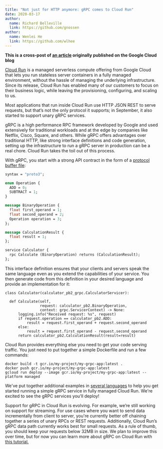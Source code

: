 ```yaml
---
title: "Not just for HTTP anymore: gRPC comes to Cloud Run"
date: 2020-03-17
author:
  name: Richard Belleville
  link: https://github.com/gnossen
author:
  name: Wenlei He
  link: https://github.com/wlhee
---
```


**This is a cross-post of [an article](https://cloud.google.com/blog/products/compute/serve-cloud-run-requests-with-grpc-not-just-http)
originally published on the Google Cloud blog**

[Cloud Run](https://cloud.google.com/run) is a managed serverless compute offering from Google Cloud that lets you run stateless server containers in a fully managed environment, without the hassle of managing the underlying infrastructure. Since its release, Cloud Run has enabled many of our customers to focus on their business logic, while leaving the provisioning, configuring, and scaling to us.

Most applications that run inside Cloud Run use HTTP JSON REST to serve requests, but that’s not the only protocol it supports; in September, it also started to support unary gRPC services.

gRPC is a high performance RPC framework developed by Google and used extensively for traditional workloads and at the edge by companies like Netflix, Cisco, Square, and others. While gRPC offers advantages over traditional HTTP, like strong interface definitions and code generation, setting up the infrastructure to run a gRPC server in production can be a real chore. Cloud Run takes the toil out of this process.

With gRPC, you start with a strong API contract in the form of a [protocol buffer file](https://developers.google.com/protocol-buffers?_ga=2.147498999.-1743553425.1584489606):

```protobuf
syntax = "proto3";

enum Operation {
  ADD = 0;
  SUBTRACT = 1;
}

message BinaryOperation {
  float first_operand = 1;
  float second_operand = 2;
  Operation operation = 3;
};

message CalculationResult {
  float result = 1;
};

service Calculator {
  rpc Calculate (BinaryOperation) returns (CalculationResult);
};
```

This interface definition ensures that your clients and servers speak the same language even as you extend the capabilities of your service. You then generate code from this definition in your desired language and provide an implementation for it:

```
class Calculator(calculator_pb2_grpc.CalculatorServicer):

  def Calculate(self,
                request: calculator_pb2.BinaryOperation,
                context: grpc.ServicerContext) -> None:
      logging.info("Received request: %s", request)
      if request.operation == calculator_pb2.ADD:
          result = request.first_operand + request.second_operand
      else:
          result = request.first_operand - request.second_operand
      return calculator_pb2.CalculationResult(result=result)
```
Cloud Run provides everything else you need to get your code serving traffic. You just need to put together a simple Dockerfile and run a few commands:

```
docker build -t gcr.io/my-project/my-grpc-app:latest .
docker push gcr.io/my-project/my-grpc-app:latest
gcloud run deploy --image gcr.io/my-project/my-grpc-app:latest --platform managed
```

We've put together additional examples in [several languages](https://github.com/grpc-ecosystem/grpc-cloud-run-example) to help you get started running a simple gRPC service in fully managed Cloud Run. We're excited to see the gRPC services you'll deploy!

Support for gRPC in Cloud Run is evolving. For example, we’re still working on support for streaming. For use cases where you want to send data incrementally from client to server, you're currently better off chaining together a series of unary RPCs or REST requests. Additionally, Cloud Run’s gRPC data path currently works best for small requests. As a rule of thumb, you should keep your requests below 32MB in size. We plan to improve this over time, but for now you can learn more about gRPC on Cloud Run with [this tutorial.](https://github.com/grpc-ecosystem/grpc-cloud-run-example)
